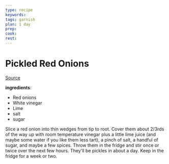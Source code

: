 ```yaml
---
type: recipe
keywords: 
tags: garnish
plan: 1 day
prep:
cook:
rest:
---
```


# Pickled Red Onions

[Source](https://www.youtube.com/watch?v=6VPkezPD0EE)

**ingredients**:

- Red onions
- White vinegar
- Lime
- salt
- sugar

Slice a red onion into thin wedges from tip to root. Cover them about 2/3rds of the way up with room temperature vinegar plus a little lime juice (and maybe some water if you like them less tart), a pinch of salt, a handful of sugar, and maybe a few spices. Throw them in the fridge and stir once or twice over the next few hours. They'll be pickles in about a day. Keep in the fridge for a week or two.

